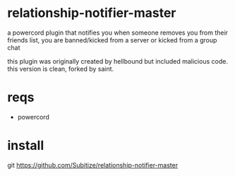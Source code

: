 # relationship-notifier-master
a powercord plugin that notifies you when someone removes you from their friends list, you are banned/kicked from a server or kicked from a group chat

this plugin was originally created by hellbound but included malicious code. this version is clean, forked by saint.

# reqs

- powercord

# install

git https://github.com/Subitize/relationship-notifier-master
